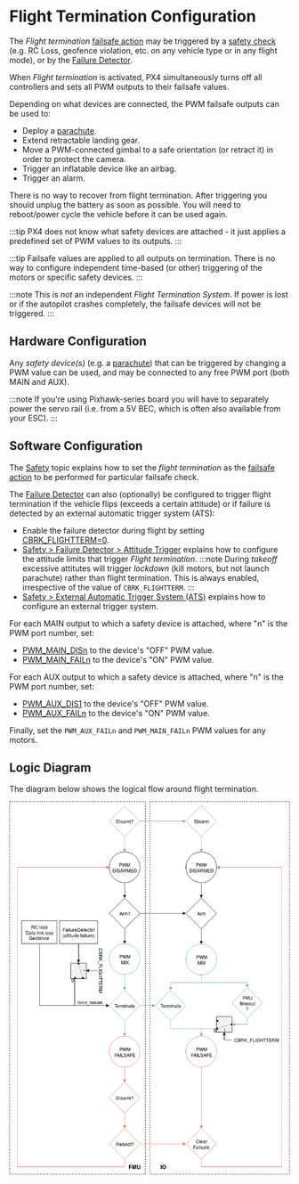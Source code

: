 # Flight Termination Configuration

The *Flight termination* [failsafe action](../config/safety.md#failsafe_actions) may be triggered by a [safety check](../config/safety.md) (e.g. RC Loss, geofence violation, etc. on any vehicle type or in any flight mode), or by the [Failure Detector](../config/safety.md#failure_detector).

When *Flight termination* is activated, PX4 simultaneously turns off all controllers and sets all PWM outputs to their failsafe values.

Depending on what devices are connected, the PWM failsafe outputs can be used to:
- Deploy a [parachute](../peripherals/parachute.md).
- Extend retractable landing gear.
- Move a PWM-connected gimbal to a safe orientation (or retract it) in order to protect the camera.
- Trigger an inflatable device like an airbag.
- Trigger an alarm.

There is no way to recover from flight termination.
After triggering you should unplug the battery as soon as possible.
You will need to reboot/power cycle the vehicle before it can be used again.

:::tip
PX4 does not know what safety devices are attached - it just applies a predefined set of PWM values to its outputs.
:::

:::tip
Failsafe values are applied to all outputs on termination.
There is no way to configure independent time-based (or other) triggering of the motors or specific safety devices.
:::

:::note
This is *not* an independent *Flight Termination System*.
If power is lost or if the autopilot crashes completely, the failsafe devices will not be triggered.
:::

## Hardware Configuration

Any *safety device(s)* (e.g. a [parachute](../peripherals/parachute.md)) that can be triggered by changing a PWM value can be used, and may be connected to any free PWM port (both MAIN and AUX).

:::note
If you're using Pixhawk-series board you will have to separately power the servo rail (i.e. from a 5V BEC, which is often also available from your ESC).
:::

## Software Configuration

The [Safety](../config/safety.md) topic explains how to set the *flight termination* as the [failsafe action](../config/safety.md#failsafe_actions) to be performed for particular failsafe check.

The [Failure Detector](../config/safety.md#failure_detector) can also (optionally) be configured to trigger flight termination if the vehicle flips (exceeds a certain attitude) or if failure is detected by an external automatic trigger system (ATS):
- Enable the failure detector during flight by setting [CBRK_FLIGHTTERM=0](../advanced_config/parameter_reference.md#CBRK_FLIGHTTERM).
- [Safety > Failure Detector > Attitude Trigger](../config/safety.md#attitude_trigger) explains how to configure the attitude limits that trigger *Flight termination*.
  :::note
  During *takeoff* excessive attitutes will trigger *lockdown* (kill motors, but not launch parachute) rather than flight termination.
  This is always enabled, irrespective of the value of `CBRK_FLIGHTTERM`.
  :::
- [Safety > External Automatic Trigger System (ATS)](../config/safety.md#external_ats) explains how to configure an external trigger system.

For each MAIN output to which a safety device is attached, where "n" is the PWM port number, set:
- [PWM_MAIN_DISn](../advanced_config/parameter_reference.md#PWM_MAIN_DIS1) to the device's "OFF" PWM value.
- [PWM_MAIN_FAILn](../advanced_config/parameter_reference.md#PWM_MAIN_FAIL1) to the device's "ON" PWM value.

For each AUX output to which a safety device is attached, where "n" is the PWM port number, set:
- [PWM_AUX_DIS1](../advanced_config/parameter_reference.md#PWM_AUX_DIS1) to the device's "OFF" PWM value.
- [PWM_AUX_FAILn](../advanced_config/parameter_reference.md#PWM_AUX_FAIL1) to the device's "ON" PWM value.

Finally, set the `PWM_AUX_FAILn` and `PWM_MAIN_FAILn` PWM values for any motors.


## Logic Diagram

The diagram below shows the logical flow around flight termination.

![Logic diagram](../../assets/config/flight_termination_logic_diagram.png)
